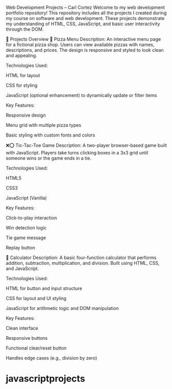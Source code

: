 Web Development Projects – Carl Cortez
Welcome to my web development portfolio repository! This repository includes all the projects I created during my course on software and web development. These projects demonstrate my understanding of HTML, CSS, JavaScript, and basic user interactivity through the DOM.

🔹 Projects Overview
🍕 Pizza Menu
Description:
An interactive menu page for a fictional pizza shop. Users can view available pizzas with names, descriptions, and prices. The design is responsive and styled to look clean and appealing.

Technologies Used:

HTML for layout

CSS for styling

JavaScript (optional enhancement) to dynamically update or filter items

Key Features:

Responsive design

Menu grid with multiple pizza types

Basic styling with custom fonts and colors

❌⭕ Tic-Tac-Toe Game
Description:
A two-player browser-based game built with JavaScript. Players take turns clicking boxes in a 3x3 grid until someone wins or the game ends in a tie.

Technologies Used:

HTML5

CSS3

JavaScript (Vanilla)

Key Features:

Click-to-play interaction

Win detection logic

Tie game message

Replay button

🧮 Calculator
Description:
A basic four-function calculator that performs addition, subtraction, multiplication, and division. Built using HTML, CSS, and JavaScript.

Technologies Used:

HTML for button and input structure

CSS for layout and UI styling

JavaScript for arithmetic logic and DOM manipulation

Key Features:

Clean interface

Responsive buttons

Functional clear/reset button

Handles edge cases (e.g., division by zero)

# javascriptprojects
